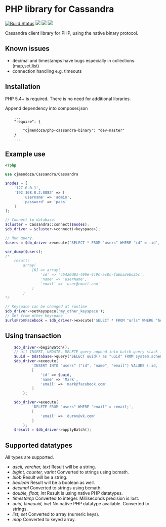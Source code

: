 PHP library for Cassandra
=========================

[![Build Status](https://travis-ci.org/LarsFronius/php-cassandra-binary.svg?branch=master)](https://travis-ci.org/LarsFronius/php-cassandra-binary)
<a href="https://codeclimate.com/github/cjmendoza/php-cassandra-binary"><img src="https://codeclimate.com/github/cjmendoza/php-cassandra-binary.png" /></a>
<a href="https://scrutinizer-ci.com/g/cjmendoza/php-cassandra-binary/"><img src="https://scrutinizer-ci.com/g/cjmendoza/php-cassandra-binary/badges/quality-score.png?b=master" /></a>
<a href="https://scrutinizer-ci.com/g/cjmendoza/php-cassandra-binary/"><img src="https://scrutinizer-ci.com/g/cjmendoza/php-cassandra-binary/badges/build.png?b=master" /></a>


Cassandra client library for PHP, using the native binary protocol.

## Known issues
* decimal and timestamps have bugs especially in collections (map,set,list)
* connection handling e.g. timeouts

## Installation

PHP 5.4+ is required. There is no need for additional libraries.

Append dependency into composer.json

```
	...
	"require": {
		...
		"cjmendoza/php-cassandra-binary": "dev-master"
	}
	...
```

## Example use

```php
<?php

use cjmendoza/Cassandra/Cassandra

$nodes = [
	'127.0.0.1',
	'192.168.0.2:8882' => [
		'username' => 'admin',
		'password' => 'pass'
	]
];

// Connect to database.
$cluster = Cassandra::connect($nodes);
$db_driver = $cluster->connect(<keyspace>);

// Run query.
$users = $db_driver->execute('SELECT * FROM "users" WHERE "id" = :id', ['id' => 'c5420d81-499e-4c9c-ac0c-fa6ba3ebc2bc']);

var_dump($users);
/*
	result:
		array(
			[0] => array(
				'id' => 'c5420d81-499e-4c9c-ac0c-fa6ba3ebc2bc',
				'name' => 'userName',
				'email' => 'user@email.com'
			)
		)
*/

// Keyspace can be changed at runtime
$db_driver->setKeyspace('my_other_keyspace');
// Get from other keyspace
$urlsFromFacebook = $db_driver->execute('SELECT * FROM "urls" WHERE "host" = :host', ['host' => 'facebook.com']);

```

## Using transaction

```php
	$db_driver->beginBatch();
	// all INSERT, UPDATE, DELETE query append into batch query stack for execution after applyBatch
	$uuid = $database->query('SELECT uuid() as "uuid" FROM system.schema_keyspaces LIMIT 1;')[0]['uuid'];
	$db_driver->execute(
			'INSERT INTO "users" ("id", "name", "email") VALUES (:id, :name, :email);',
			[
				'id' => $uuid,
				'name' => 'Mark',
				'email' => 'mark@facebook.com'
			]
		);

	$db_driver->execute(
			'DELETE FROM "users" WHERE "email" = :email;',
			[
				'email' => 'durov@vk.com'
			]
		);
	$result = $db_driver->applyBatch();
```

## Supported datatypes

All types are supported.

* *ascii, varchar, text*
  Result will be a string.
* *bigint, counter, varint*
  Converted to strings using bcmath.
* *blob*
  Result will be a string.
* *boolean*
  Result will be a boolean as well.
* *decimal*
  Converted to strings using bcmath.
* *double, float, int*
  Result is using native PHP datatypes.
* *timestamp*
  Converted to integer. Milliseconds precision is lost.
* *uuid, timeuuid, inet*
  No native PHP datatype available. Converted to strings.
* *list, set*
  Converted to array (numeric keys).
* *map*
  Converted to keyed array.
